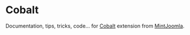 Cobalt
======

Documentation, tips, tricks, code... for [Cobalt](http://www.mintjoomla.com/joomla-components/cobalt.html) extension from [MintJoomla](http://www.mintjoomla.com).

